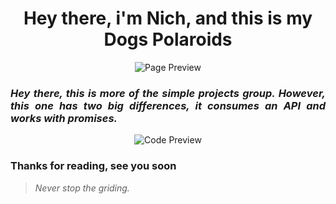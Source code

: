 <h1 align="center"> Hey there, i'm Nich, and this is my Dogs Polaroids</h1>
 
<p align="center">
  <img src="https://github.com/italicnich/dogs-polaroide/blob/main/readmeimg/img-gif.gif" alt="Page Preview">
</p>

<h3 align="justify"> <i>Hey there, this is more of the simple projects group. However, this one has two big differences, it consumes an API and works with promises.
 </i></h3>

<p align="center">
  <img src="https://github.com/italicnich/dogs-polaroide/blob/main/readmeimg/code.png" alt="Code Preview">
</p>

 
<h3 align="justify">
Thanks for reading, see you soon
</h3>

> *Never stop the griding.*
 
